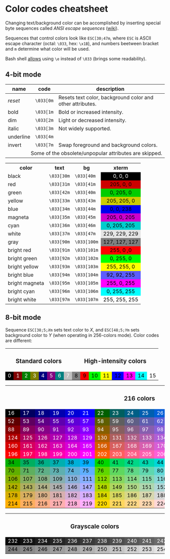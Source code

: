 # Color codes cheatsheet

Changing text/background color can be accomplished by inserting special byte sequences called
<i>ANSI escape sequences</i> (<a href="https://en.wikipedia.org/wiki/ANSI_escape_code">wiki</a>).

Sequences that control colors look like <code class="highlighter-rouge">ESC[30;47m</code>,
where <code class="highlighter-rouge">ESC</code> is ASCII escape character 
(octal: <code class="highlighter-rouge">\033</code>, 
hex: <code class="highlighter-rouge">\x1B</code>), and numbers beetween bracket and
<code class="highlighter-rouge">m</code> determine what color will be used.

Bash shell <a href="https://www.gnu.org/software/bash/manual/html_node/ANSI_002dC-Quoting.html">allows</a>
using <code class="highlighter-rouge">\e</code> instead of
<code class="highlighter-rouge">\033</code> (brings some readability).

## 4-bit mode

<table style="width: 100%">
  <thead>
    <tr>
      <th>name</th>
      <th>code</th>
      <th>description</th>
    </tr>
  </thead>
  <tbody>
    <tr>
      <td style="text-align: left"><i>reset</i></td>
      <td>
          <code class="highlighter-rouge">\033[<span class="char-hl">0</span>m</code>
      </td>
      <td style="text-align: left">
        Resets text color, background color and other attributes.
      </td>
    </tr>
    <tr>
      <td style="text-align: left">bold</td>
      <td>
          <code class="highlighter-rouge">\033[<span class="char-hl">1</span>m</code>
      </td>
      <td style="text-align: left">
        Bold or increased intensity.
      </td>
    </tr>
    <tr>
      <td style="text-align: left">dim</td>
      <td>
          <code class="highlighter-rouge">\033[<span class="char-hl">2</span>m</code>
      </td>
      <td style="text-align: left">
        Light or decreased intensity.
      </td>
    </tr>
    <tr>
      <td style="text-align: left">italic</td>
      <td>
          <code class="highlighter-rouge">\033[<span class="char-hl">3</span>m</code>
      </td>
      <td style="text-align: left">
          Not widely supported.
      </td>
    </tr>
    <tr>
      <td style="text-align: left">underline</td>
      <td>
          <code class="highlighter-rouge">\033[<span class="char-hl">4</span>m</code>
      </td>
      <td style="text-align: left"></td>
    </tr>
    <tr>
      <td style="text-align: left">invert</td>
      <td>
          <code class="highlighter-rouge">\033[<span class="char-hl">7</span>m</code>
      </td>
      <td style="text-align: left">
          Swap foreground and background colors.
      </td>
    </tr>
    <tr><td colspan="3" class="smaller note" style="text-align: right;">Some of the obsolete/unpopular attributes are skipped.</td></tr>
</tbody>
</table>

<table>
<tbody>
    <tr>
      <th>color</th>
      <th>text</th>
      <th>bg</th>
      <th>xterm</th>
    </tr>
    <tr>
      <td style="text-align: left">black</td>
      <td>
        <code class="highlighter-rouge">\033[<span class="char-hl">30</span>m</code>
      </td>
      <td>
          <code class="highlighter-rouge">\033[<span class="char-hl">40</span>m</code>
      </td>
      <td style="text-align: center; background-color: rgb(0, 0, 0); color: white">0, 0, 0</td>
    </tr>
    <tr>
      <td style="text-align: left">red</td>
      <td>
          <code class="highlighter-rouge">\033[<span class="char-hl">31</span>m</code>
      </td>
      <td>
          <code class="highlighter-rouge">\033[<span class="char-hl">41</span>m</code>
      </td>
      <td style="text-align: center; background-color: rgb(205, 0, 0); color: black">205, 0, 0</td>
    </tr>
    <tr>
      <td style="text-align: left">green</td>
      <td>
          <code class="highlighter-rouge">\033[<span class="char-hl">42</span>m</code>
      </td>
      <td>
          <code class="highlighter-rouge">\033[<span class="char-hl">40</span>m</code>
      </td>
      <td style="text-align: center; background-color: rgb(0, 205, 0); color: black">0, 205, 0</td>
    </tr>
    <tr>
      <td style="text-align: left">yellow</td>
      <td>
          <code class="highlighter-rouge">\033[<span class="char-hl">33</span>m</code>
      </td>
      <td>
          <code class="highlighter-rouge">\033[<span class="char-hl">43</span>m</code>
      </td>
      <td style="text-align: center; background-color: rgb(205, 205, 0); color: black">205, 205, 0</td>
    </tr>
    <tr>
      <td style="text-align: left">blue</td>
      <td>
          <code class="highlighter-rouge">\033[<span class="char-hl">34</span>m</code>
      </td>
      <td>
          <code class="highlighter-rouge">\033[<span class="char-hl">44</span>m</code>
      </td>
      <td style="text-align: center; background-color: rgb(0, 0, 238); color: black">0, 0, 238</td>
    </tr>
    <tr>
      <td style="text-align: left">magneta</td>
      <td>
          <code class="highlighter-rouge">\033[<span class="char-hl">35</span>m</code>
      </td>
      <td>
          <code class="highlighter-rouge">\033[<span class="char-hl">45</span>m</code>
      </td>
      <td style="text-align: center; background-color: rgb(205, 0, 205); color: black">205, 0, 205</td>
    </tr>
    <tr>
      <td style="text-align: left">cyan</td>
      <td>
          <code class="highlighter-rouge">\033[<span class="char-hl">36</span>m</code>
      </td>
      <td>
          <code class="highlighter-rouge">\033[<span class="char-hl">46</span>m</code>
      </td>
      <td style="text-align: center; background-color: rgb(0, 205, 205); color: black">0, 205, 205</td>
    </tr>
    <tr>
      <td style="text-align: left">white</td>
      <td>
          <code class="highlighter-rouge">\033[<span class="char-hl">37</span>m</code>
      </td>
      <td>
          <code class="highlighter-rouge">\033[<span class="char-hl">47</span>m</code>
      </td>
      <td style="text-align: center; background-color: rgb(229, 229, 229); color: black">229, 229, 229</td>
    </tr>
    <tr>
      <td style="text-align: left">gray</td>
      <td>
          <code class="highlighter-rouge">\033[<span class="char-hl">90</span>m</code>
      </td>
      <td>
          <code class="highlighter-rouge">\033[<span class="char-hl">100</span>m</code>
      </td>
      <td style="text-align: center; background-color: rgb(127, 127, 127); color: black">127, 127, 127</td>
    </tr>
    <tr>
      <td style="text-align: left">bright red</td>
      <td>
          <code class="highlighter-rouge">\033[<span class="char-hl">91</span>m</code>
      </td>
      <td>
          <code class="highlighter-rouge">\033[<span class="char-hl">101</span>m</code>
      </td>
      <td style="text-align: center; background-color: rgb(255, 0 ,0); color: black">255, 0 ,0</td>
    </tr>
    <tr>
      <td style="text-align: left">bright green</td>
      <td>
          <code class="highlighter-rouge">\033[<span class="char-hl">92</span>m</code>
      </td>
      <td>
          <code class="highlighter-rouge">\033[<span class="char-hl">102</span>m</code>
      </td>
      <td style="text-align: center; background-color: rgb(0, 255, 0); color: black">0, 255, 0</td>
    </tr>
    <tr>
      <td style="text-align: left">bright yellow</td>
      <td>
          <code class="highlighter-rouge">\033[<span class="char-hl">93</span>m</code>
      </td>
      <td>
          <code class="highlighter-rouge">\033[<span class="char-hl">103</span>m</code>
      </td>
      <td style="text-align: center; background-color: rgb(255, 255, 0); color: black">255, 255, 0</td>
    </tr>
    <tr>
      <td style="text-align: left">bright blue</td>
      <td>
          <code class="highlighter-rouge">\033[<span class="char-hl">94</span>m</code>
      </td>
      <td>
          <code class="highlighter-rouge">\033[<span class="char-hl">104</span>m</code>
      </td>
      <td style="text-align: center; background-color: rgb(92, 92, 255); color: black">92, 92, 255</td>
    </tr>
    <tr>
      <td style="text-align: left">bright magneta</td>
      <td>
          <code class="highlighter-rouge">\033[<span class="char-hl">95</span>m</code>
      </td>
      <td>
          <code class="highlighter-rouge">\033[<span class="char-hl">105</span>m</code>
      </td>
      <td style="text-align: center; background-color: rgb(255, 0, 255); color: black">255, 0, 255</td>
    </tr>
    <tr>
      <td style="text-align: left">bright cyan</td>
      <td>
          <code class="highlighter-rouge">\033[<span class="char-hl">96</span>m</code>
      </td>
      <td>
          <code class="highlighter-rouge">\033[<span class="char-hl">106</span>m</code>
      </td>
      <td style="text-align: center; background-color: rgb(0, 255, 255); color: black">0, 255, 255</td>
    </tr>
    <tr>
      <td style="text-align: left">bright white</td>
      <td>
          <code class="highlighter-rouge">\033[<span class="char-hl">97</span>m</code>
      </td>
      <td>
          <code class="highlighter-rouge">\033[<span class="char-hl">107</span>m</code>
      </td>
      <td style="text-align: center; background-color: rgb(255, 255, 255); color: black">255, 255, 255</td>
    </tr>
  </tbody>
</table>

## 8-bit mode

Sequence <code class="highlighter-rouge">ESC[<span class="char-hl">38</span>;<span class="char-hl">5</span>;<span class="char-hl"><i>X</i></span>m</code>
sets text color to <i>X</i>, and <code class="highlighter-rouge">ESC[<span class="char-hl">48</span>;<span class="char-hl">5</span>;<span class="char-hl"><i>Y</i></span>m</code> 
sets background color to <i>Y</i> (when operating in 256-colors mode). Color codes are different:

<table class="smaller">
  <tr>
    <td colspan="8" style="text-align: center"><h3>Standard colors</h3></td>
    <td colspan="8" style="text-align: center"><h3>High-intensity colors</h3></td>
  </tr>
  <tr>
<td style="color:#ffffff;background:#000000;">0
</td>
<td style="color:#ffffff;background:#800000;">1
</td>
<td style="color:#ffffff;background:#008000;">2
</td>
<td style="color:#ffffff;background:#808000;">3
</td>
<td style="color:#ffffff;background:#000080;">4
</td>
<td style="color:#ffffff;background:#800080;">5
</td>
<td style="color:#ffffff;background:#008080;">6
</td>
<td style="color:#ffffff;background:#c0c0c0;">7
</td>
<td style="color:#000000;background:#808080;">8
</td>
<td style="color:#000000;background:#ff0000;">9
</td>
<td style="color:#000000;background:#00ff00;">10
</td>
<td style="color:#000000;background:#ffff00;">11
</td>
<td style="color:#000000;background:#0000ff;">12
</td>
<td style="color:#000000;background:#ff00ff;">13
</td>
<td style="color:#000000;background:#00ffff;">14
</td>
<td style="color:#000000;background:#ffffff;">15
</td>
</tr>
</table>

<table class="smaller">
  <tr>
    <td colspan="18" style="text-align: center"><h3>216 colors</h3></td>
  </tr>
  <tr>
  <td style="color:#ffffff;background:#000000;">16
  </td>
  <td style="color:#ffffff;background:#00005f;">17
  </td>
  <td style="color:#ffffff;background:#000087;">18
  </td>
  <td style="color:#ffffff;background:#0000af;">19
  </td>
  <td style="color:#ffffff;background:#0000d7;">20
  </td>
  <td style="color:#ffffff;background:#0000ff;">21
  </td>
  <td style="color:#ffffff;background:#005f00;">22
  </td>
  <td style="color:#ffffff;background:#005f5f;">23
  </td>
  <td style="color:#ffffff;background:#005f87;">24
  </td>
  <td style="color:#ffffff;background:#005faf;">25
  </td>
  <td style="color:#ffffff;background:#005fd7;">26
  </td>
  <td style="color:#ffffff;background:#005fff;">27
  </td>
  <td style="color:#ffffff;background:#008700;">28
  </td>
  <td style="color:#ffffff;background:#00875f;">29
  </td>
  <td style="color:#ffffff;background:#008787;">30
  </td>
  <td style="color:#ffffff;background:#0087af;">31
  </td>
  <td style="color:#ffffff;background:#0087d7;">32
  </td>
  <td style="color:#ffffff;background:#0087ff;">33
  </td>
  </tr>

  <tr>
  <td style="color:#ffffff;background:#5f0000;">52
  </td>
  <td style="color:#ffffff;background:#5f005f;">53
  </td>
  <td style="color:#ffffff;background:#5f0087;">54
  </td>
  <td style="color:#ffffff;background:#5f00af;">55
  </td>
  <td style="color:#ffffff;background:#5f00d7;">56
  </td>
  <td style="color:#ffffff;background:#5f00ff;">57
  </td>
  <td style="color:#ffffff;background:#5f5f00;">58
  </td>
  <td style="color:#ffffff;background:#5f5f5f;">59
  </td>
  <td style="color:#ffffff;background:#5f5f87;">60
  </td>
  <td style="color:#ffffff;background:#5f5faf;">61
  </td>
  <td style="color:#ffffff;background:#5f5fd7;">62
  </td>
  <td style="color:#ffffff;background:#5f5fff;">63
  </td>
  <td style="color:#ffffff;background:#5f8700;">64
  </td>
  <td style="color:#ffffff;background:#5f875f;">65
  </td>
  <td style="color:#ffffff;background:#5f8787;">66
  </td>
  <td style="color:#ffffff;background:#5f87af;">67
  </td>
  <td style="color:#ffffff;background:#5f87d7;">68
  </td>
  <td style="color:#ffffff;background:#5f87ff;">69
  </td>
  </tr>
  <tr>
  <td style="color:#ffffff;background:#870000;">88
  </td>
  <td style="color:#ffffff;background:#87005f;">89
  </td>
  <td style="color:#ffffff;background:#870087;">90
  </td>
  <td style="color:#ffffff;background:#8700af;">91
  </td>
  <td style="color:#ffffff;background:#8700d7;">92
  </td>
  <td style="color:#ffffff;background:#8700ff;">93
  </td>
  <td style="color:#ffffff;background:#875f00;">94
  </td>
  <td style="color:#ffffff;background:#875f5f;">95
  </td>
  <td style="color:#ffffff;background:#875f87;">96
  </td>
  <td style="color:#ffffff;background:#875faf;">97
  </td>
  <td style="color:#ffffff;background:#875fd7;">98
  </td>
  <td style="color:#ffffff;background:#875fff;">99
  </td>
  <td style="color:#ffffff;background:#878700;">100
  </td>
  <td style="color:#ffffff;background:#87875f;">101
  </td>
  <td style="color:#ffffff;background:#878787;">102
  </td>
  <td style="color:#ffffff;background:#8787af;">103
  </td>
  <td style="color:#ffffff;background:#8787d7;">104
  </td>
  <td style="color:#ffffff;background:#8787ff;">105
  </td>
  </tr>
  <tr>
  <td style="color:#ffffff;background:#af0000;">124
  </td>
  <td style="color:#ffffff;background:#af005f;">125
  </td>
  <td style="color:#ffffff;background:#af0087;">126
  </td>
  <td style="color:#ffffff;background:#af00af;">127
  </td>
  <td style="color:#ffffff;background:#af00d7;">128
  </td>
  <td style="color:#ffffff;background:#af00ff;">129
  </td>
  <td style="color:#ffffff;background:#af5f00;">130
  </td>
  <td style="color:#ffffff;background:#af5f5f;">131
  </td>
  <td style="color:#ffffff;background:#af5f87;">132
  </td>
  <td style="color:#ffffff;background:#af5faf;">133
  </td>
  <td style="color:#ffffff;background:#af5fd7;">134
  </td>
  <td style="color:#ffffff;background:#af5fff;">135
  </td>
  <td style="color:#ffffff;background:#af8700;">136
  </td>
  <td style="color:#ffffff;background:#af875f;">137
  </td>
  <td style="color:#ffffff;background:#af8787;">138
  </td>
  <td style="color:#ffffff;background:#af87af;">139
  </td>
  <td style="color:#ffffff;background:#af87d7;">140
  </td>
  <td style="color:#ffffff;background:#af87ff;">141
  </td>
  </tr>
  <tr>
  <td style="color:#ffffff;background:#d70000;">160
  </td>
  <td style="color:#ffffff;background:#d7005f;">161
  </td>
  <td style="color:#ffffff;background:#d70087;">162
  </td>
  <td style="color:#ffffff;background:#d700af;">163
  </td>
  <td style="color:#ffffff;background:#d700d7;">164
  </td>
  <td style="color:#ffffff;background:#d700ff;">165
  </td>
  <td style="color:#ffffff;background:#d75f00;">166
  </td>
  <td style="color:#ffffff;background:#d75f5f;">167
  </td>
  <td style="color:#ffffff;background:#d75f87;">168
  </td>
  <td style="color:#ffffff;background:#d75faf;">169
  </td>
  <td style="color:#ffffff;background:#d75fd7;">170
  </td>
  <td style="color:#ffffff;background:#d75fff;">171
  </td>
  <td style="color:#ffffff;background:#d78700;">172
  </td>
  <td style="color:#ffffff;background:#d7875f;">173
  </td>
  <td style="color:#ffffff;background:#d78787;">174
  </td>
  <td style="color:#ffffff;background:#d787af;">175
  </td>
  <td style="color:#ffffff;background:#d787d7;">176
  </td>
  <td style="color:#ffffff;background:#d787ff;">177
  </td>
  </tr>
  <tr>
  <td style="color:#ffffff;background:#ff0000;">196
  </td>
  <td style="color:#ffffff;background:#ff005f;">197
  </td>
  <td style="color:#ffffff;background:#ff0087;">198
  </td>
  <td style="color:#ffffff;background:#ff00af;">199
  </td>
  <td style="color:#ffffff;background:#ff00d7;">200
  </td>
  <td style="color:#ffffff;background:#ff00ff;">201
  </td>
  <td style="color:#ffffff;background:#ff5f00;">202
  </td>
  <td style="color:#ffffff;background:#ff5f5f;">203
  </td>
  <td style="color:#ffffff;background:#ff5f87;">204
  </td>
  <td style="color:#ffffff;background:#ff5faf;">205
  </td>
  <td style="color:#ffffff;background:#ff5fd7;">206
  </td>
  <td style="color:#ffffff;background:#ff5fff;">207
  </td>
  <td style="color:#ffffff;background:#ff8700;">208
  </td>
  <td style="color:#ffffff;background:#ff875f;">209
  </td>
  <td style="color:#ffffff;background:#ff8787;">210
  </td>
  <td style="color:#ffffff;background:#ff87af;">211
  </td>
  <td style="color:#ffffff;background:#ff87d7;">212
  </td>
  <td style="color:#ffffff;background:#ff87ff;">213
  </td>
  </tr>
  <tr>
  <td style="color:#000000;background:#00af00;">34
  </td>
  <td style="color:#000000;background:#00af5f;">35
  </td>
  <td style="color:#000000;background:#00af87;">36
  </td>
  <td style="color:#000000;background:#00afaf;">37
  </td>
  <td style="color:#000000;background:#00afd7;">38
  </td>
  <td style="color:#000000;background:#00afff;">39
  </td>
  <td style="color:#000000;background:#00d700;">40
  </td>
  <td style="color:#000000;background:#00d75f;">41
  </td>
  <td style="color:#000000;background:#00d787;">42
  </td>
  <td style="color:#000000;background:#00d7af;">43
  </td>
  <td style="color:#000000;background:#00d7d7;">44
  </td>
  <td style="color:#000000;background:#00d7ff;">45
  </td>
  <td style="color:#000000;background:#00ff00;">46
  </td>
  <td style="color:#000000;background:#00ff5f;">47
  </td>
  <td style="color:#000000;background:#00ff87;">48
  </td>
  <td style="color:#000000;background:#00ffaf;">49
  </td>
  <td style="color:#000000;background:#00ffd7;">50
  </td>
  <td style="color:#000000;background:#00ffff;">51
  </td></tr>
  <tr>
  <td style="color:#000000;background:#5faf00;">70
  </td>
  <td style="color:#000000;background:#5faf5f;">71
  </td>
  <td style="color:#000000;background:#5faf87;">72
  </td>
  <td style="color:#000000;background:#5fafaf;">73
  </td>
  <td style="color:#000000;background:#5fafd7;">74
  </td>
  <td style="color:#000000;background:#5fafff;">75
  </td>
  <td style="color:#000000;background:#5fd700;">76
  </td>
  <td style="color:#000000;background:#5fd75f;">77
  </td>
  <td style="color:#000000;background:#5fd787;">78
  </td>
  <td style="color:#000000;background:#5fd7af;">79
  </td>
  <td style="color:#000000;background:#5fd7d7;">80
  </td>
  <td style="color:#000000;background:#5fd7ff;">81
  </td>
  <td style="color:#000000;background:#5fff00;">82
  </td>
  <td style="color:#000000;background:#5fff5f;">83
  </td>
  <td style="color:#000000;background:#5fff87;">84
  </td>
  <td style="color:#000000;background:#5fffaf;">85
  </td>
  <td style="color:#000000;background:#5fffd7;">86
  </td>
  <td style="color:#000000;background:#5fffff;">87
  </td></tr>
  <tr>
  <td style="color:#000000;background:#87af00;">106
  </td>
  <td style="color:#000000;background:#87af5f;">107
  </td>
  <td style="color:#000000;background:#87af87;">108
  </td>
  <td style="color:#000000;background:#87afaf;">109
  </td>
  <td style="color:#000000;background:#87afd7;">110
  </td>
  <td style="color:#000000;background:#87afff;">111
  </td>
  <td style="color:#000000;background:#87d700;">112
  </td>
  <td style="color:#000000;background:#87d75f;">113
  </td>
  <td style="color:#000000;background:#87d787;">114
  </td>
  <td style="color:#000000;background:#87d7af;">115
  </td>
  <td style="color:#000000;background:#87d7d7;">116
  </td>
  <td style="color:#000000;background:#87d7ff;">117
  </td>
  <td style="color:#000000;background:#87ff00;">118
  </td>
  <td style="color:#000000;background:#87ff5f;">119
  </td>
  <td style="color:#000000;background:#87ff87;">120
  </td>
  <td style="color:#000000;background:#87ffaf;">121
  </td>
  <td style="color:#000000;background:#87ffd7;">122
  </td>
  <td style="color:#000000;background:#87ffff;">123
  </td></tr>
  <tr>
  <td style="color:#000000;background:#afaf00;">142
  </td>
  <td style="color:#000000;background:#afaf5f;">143
  </td>
  <td style="color:#000000;background:#afaf87;">144
  </td>
  <td style="color:#000000;background:#afafaf;">145
  </td>
  <td style="color:#000000;background:#afafd7;">146
  </td>
  <td style="color:#000000;background:#afafff;">147
  </td>
  <td style="color:#000000;background:#afd700;">148
  </td>
  <td style="color:#000000;background:#afd75f;">149
  </td>
  <td style="color:#000000;background:#afd787;">150
  </td>
  <td style="color:#000000;background:#afd7af;">151
  </td>
  <td style="color:#000000;background:#afd7d7;">152
  </td>
  <td style="color:#000000;background:#afd7ff;">153
  </td>
  <td style="color:#000000;background:#afff00;">154
  </td>
  <td style="color:#000000;background:#afff5f;">155
  </td>
  <td style="color:#000000;background:#afff87;">156
  </td>
  <td style="color:#000000;background:#afffaf;">157
  </td>
  <td style="color:#000000;background:#afffd7;">158
  </td>
  <td style="color:#000000;background:#afffff;">159
  </td></tr>
  <tr>
  <td style="color:#000000;background:#d7af00;">178
  </td>
  <td style="color:#000000;background:#d7af5f;">179
  </td>
  <td style="color:#000000;background:#d7af87;">180
  </td>
  <td style="color:#000000;background:#d7afaf;">181
  </td>
  <td style="color:#000000;background:#d7afd7;">182
  </td>
  <td style="color:#000000;background:#d7afff;">183
  </td>
  <td style="color:#000000;background:#d7d700;">184
  </td>
  <td style="color:#000000;background:#d7d75f;">185
  </td>
  <td style="color:#000000;background:#d7d787;">186
  </td>
  <td style="color:#000000;background:#d7d7af;">187
  </td>
  <td style="color:#000000;background:#d7d7d7;">188
  </td>
  <td style="color:#000000;background:#d7d7ff;">189
  </td>
  <td style="color:#000000;background:#d7ff00;">190
  </td>
  <td style="color:#000000;background:#d7ff5f;">191
  </td>
  <td style="color:#000000;background:#d7ff87;">192
  </td>
  <td style="color:#000000;background:#d7ffaf;">193
  </td>
  <td style="color:#000000;background:#d7ffd7;">194
  </td>
  <td style="color:#000000;background:#d7ffff;">195
  </td></tr>
  <tr>
  <td style="color:#000000;background:#ffaf00;">214
  </td>
  <td style="color:#000000;background:#ffaf5f;">215
  </td>
  <td style="color:#000000;background:#ffaf87;">216
  </td>
  <td style="color:#000000;background:#ffafaf;">217
  </td>
  <td style="color:#000000;background:#ffafd7;">218
  </td>
  <td style="color:#000000;background:#ffafff;">219
  </td>
  <td style="color:#000000;background:#ffd700;">220
  </td>
  <td style="color:#000000;background:#ffd75f;">221
  </td>
  <td style="color:#000000;background:#ffd787;">222
  </td>
  <td style="color:#000000;background:#ffd7af;">223
  </td>
  <td style="color:#000000;background:#ffd7d7;">224
  </td>
  <td style="color:#000000;background:#ffd7ff;">225
  </td>
  <td style="color:#000000;background:#ffff00;">226
  </td>
  <td style="color:#000000;background:#ffff5f;">227
  </td>
  <td style="color:#000000;background:#ffff87;">228
  </td>
  <td style="color:#000000;background:#ffffaf;">229
  </td>
  <td style="color:#000000;background:#ffffd7;">230
  </td>
  <td style="color:#000000;background:#ffffff;">231
  </td></tr>
</table>

<table class="smaller">
  <tr>
    <td colspan="16" style="text-align: center">
      <h3>Grayscale colors</h3>
    </td>
  </tr>
  <tr>
  <td style="color:#ffffff;background:#080808;">232
  </td>
  <td style="color:#ffffff;background:#121212;">233
  </td>
  <td style="color:#ffffff;background:#1c1c1c;">234
  </td>
  <td style="color:#ffffff;background:#262626;">235
  </td>
  <td style="color:#ffffff;background:#303030;">236
  </td>
  <td style="color:#ffffff;background:#3a3a3a;">237
  </td>
  <td style="color:#ffffff;background:#444444;">238
  </td>
  <td style="color:#ffffff;background:#4e4e4e;">239
  </td>
  <td style="color:#ffffff;background:#585858;">240
  </td>
  <td style="color:#ffffff;background:#626262;">241
  </td>
  <td style="color:#ffffff;background:#6c6c6c;">242
  </td>
  <td style="color:#ffffff;background:#767676;">243
  </td>
</tr>
<tr>
  <td style="color:#000000;background:#808080;">244
  </td>
  <td style="color:#000000;background:#8a8a8a;">245
  </td>
  <td style="color:#000000;background:#949494;">246
  </td>
  <td style="color:#000000;background:#9e9e9e;">247
  </td>
  <td style="color:#000000;background:#a8a8a8;">248
  </td>
  <td style="color:#000000;background:#b2b2b2;">249
  </td>
  <td style="color:#000000;background:#bcbcbc;">250
  </td>
  <td style="color:#000000;background:#c6c6c6;">251
  </td>
  <td style="color:#000000;background:#d0d0d0;">252
  </td>
  <td style="color:#000000;background:#dadada;">253
  </td>
  <td style="color:#000000;background:#e4e4e4;">254
  </td>
  <td style="color:#000000;background:#eeeeee;">255
  </td>
</tr>
</table>

<div class="footer">
</div>